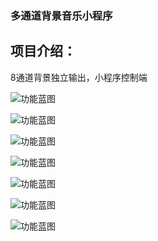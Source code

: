 ### 多通道背景音乐小程序

项目介绍：
-----------------------------------

8通道背景独立输出，小程序控制端

![功能蓝图](https://karaoke.oss-cn-shanghai.aliyuncs.com/images/301617371477_.pic_hd.jpg "在这里输入图片标题")

![功能蓝图](https://karaoke.oss-cn-shanghai.aliyuncs.com/images/311617371479_.pic_hd.jpg "在这里输入图片标题")

![功能蓝图](https://karaoke.oss-cn-shanghai.aliyuncs.com/images/321617371481_.pic_hd.jpg "在这里输入图片标题")

![功能蓝图](https://karaoke.oss-cn-shanghai.aliyuncs.com/images/331617371482_.pic_hd.jpg "在这里输入图片标题")

![功能蓝图](https://karaoke.oss-cn-shanghai.aliyuncs.com/images/341617371490_.pic_hd.jpg "在这里输入图片标题")

![功能蓝图](https://karaoke.oss-cn-shanghai.aliyuncs.com/images/351617371509_.pic_hd.jpg "在这里输入图片标题")

![功能蓝图](https://karaoke.oss-cn-shanghai.aliyuncs.com/images/361617371617_.pic_hd.jpg "在这里输入图片标题")



